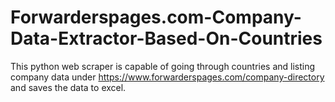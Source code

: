 # Forwarderspages.com-Company-Data-Extractor-Based-On-Countries
This python web scraper is capable of going through countries and listing company data under https://www.forwarderspages.com/company-directory and saves the data to excel.

